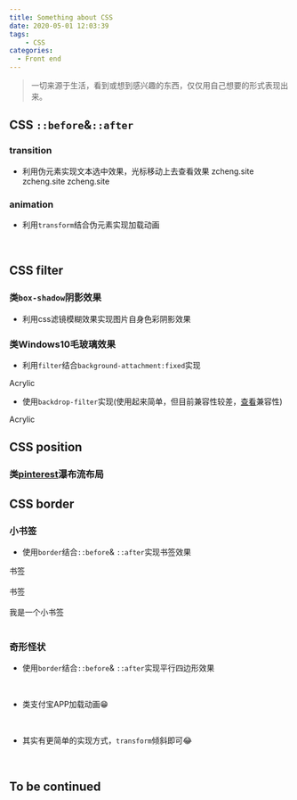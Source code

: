 ```yaml
---
title: Something about CSS
date: 2020-05-01 12:03:39
tags:
    - CSS
categories:
  - Front end
---
```

<link href="/css/something.css" rel="stylesheet"></link>

>一切来源于生活，看到或想到感兴趣的东西，仅仅用自己想要的形式表现出来。

## CSS `::before`&`::after`
### transition

- 利用伪元素实现文本选中效果，光标移动上去查看效果
<span class="transition-demo demo-1">zcheng.site</span>
<span class="transition-demo demo-2">zcheng.site</span>
<span class="transition-demo parent"><span class="transition-demo child">zcheng.site</span></span>

### animation

- 利用`transform`结合伪元素实现加载动画
<div class="animation-demo demo-1"></div>
<div class="animation-demo demo-2"></div><br>

## CSS filter
### 类`box-shadow`阴影效果

- 利用css滤镜模糊效果实现图片自身色彩阴影效果

<div class="filter-shadow demo-1"></div><div class="filter-shadow demo-2"></div><div class="filter-shadow demo-3"></div>

### 类Windows10毛玻璃效果

- 利用`filter`结合`background-attachment:fixed`实现

<div class="acrylic-filer demo-1">
  <div class="acrylic">Acrylic</div>
</div>

- 使用`backdrop-filter`实现(使用起来简单，但目前兼容性较差，[查看](https://www.caniuse.com/#search=backdrop-filter)兼容性)

<div class="acrylic-backdrop-filter demo-2">
  <div class="acrylic">Acrylic</div>
</div>

## CSS position
### 类[pinterest](https://www.pinterest.com/)瀑布流布局

## CSS border
### 小书签
- 使用`border`结合`::before`& `::after`实现书签效果
<div class="border-dome demo-1">书签</div><br>
<div class="border-dome demo-2">书签</div><br>
<div class="border-dome demo-3">我是一个小书签</div><br>

### 奇形怪状

- 使用`border`结合`::before`& `::after`实现平行四边形效果
<div class="border-demo demo-4"></div><br>

- 类支付宝APP加载动画😁
<div class="border-demo">
  <div class="demo-5-1"></div>
</div>
<div class="border-demo">
  <div class="demo-5-2"></div>
</div>
<div class="border-demo">
  <div class="demo-5-3"></div>
</div><br>

- 其实有更简单的实现方式，`transform`倾斜即可😂
<div class="border-demo demo-6"></div><br>

<h2 class="to-be-continued headerlink" id="To be continued">To be continued<dot></dot></h2>
